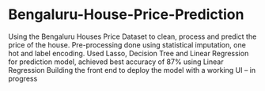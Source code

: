 # Bengaluru-House-Price-Prediction

Using the Bengaluru Houses Price Dataset to clean, process and predict the price of the house. Pre-processing done using statistical imputation, one hot and label encoding.
Used Lasso, Decision Tree and Linear Regression for prediction model, achieved best accuracy of 87% using Linear Regression
Building the front end to deploy the model with a working UI – in progress
